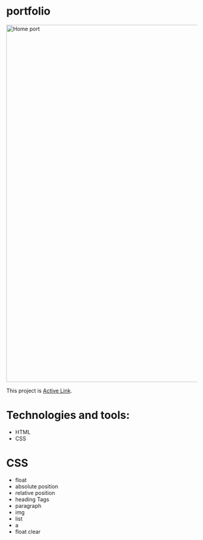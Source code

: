# portfolio
<img width="940" alt="Home port" src="https://user-images.githubusercontent.com/69899151/222323453-a937a393-6659-4888-b75c-a8979d270a47.png">

This project is [Active Link](https://pravendra-kumar.github.io/portfolio/).

# Technologies and tools:
+ HTML
+ CSS

# CSS
+ float
+ absolute position
+ relative position
+ heading Tags
+ paragraph 
+ img 
+ list
+ a
+ float clear
